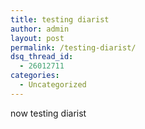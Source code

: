 ```yaml
---
title: testing diarist
author: admin
layout: post
permalink: /testing-diarist/
dsq_thread_id:
  - 26012711
categories:
  - Uncategorized
---
```

now testing diarist